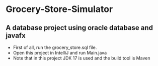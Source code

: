 # Grocery-Store-Simulator
A database project using oracle database and javafx
-
- First of all, run the grocery_store.sql file.
- Open this project in IntelliJ and run Main.java
- Note that in this project JDK 17 is used and the build tool is Maven
